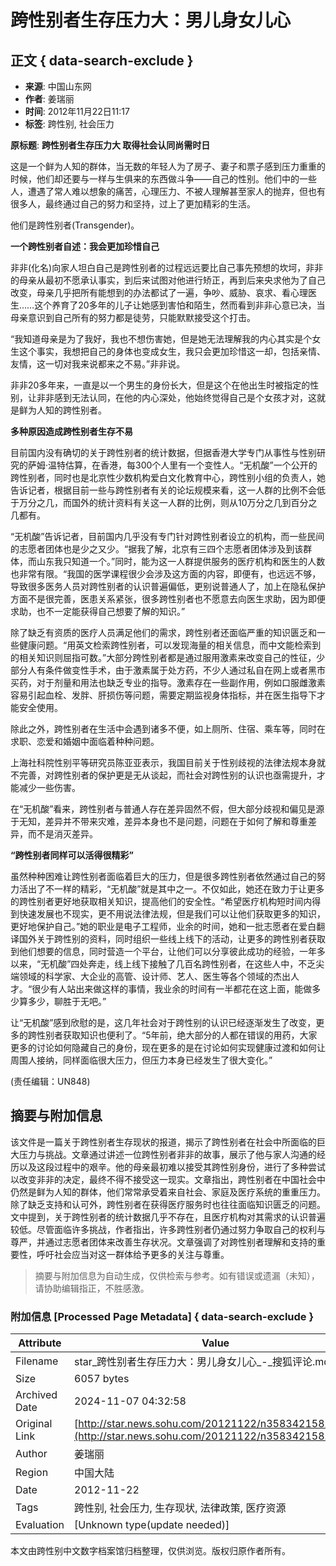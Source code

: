 # 跨性别者生存压力大：男儿身女儿心

## 正文 { data-search-exclude }


- **来源**: 中国山东网  
- **作者**: 姜瑞丽  
- **时间**: 2012年11月22日11:17  
- **标签**: 跨性别, 社会压力

**原标题**: **跨性别者生存压力大 取得社会认同尚需时日**

这是一个鲜为人知的群体，当无数的年轻人为了房子、妻子和票子感到压力重重的时候，他们却还要与一样与生俱来的东西做斗争——自己的性别。他们中的一些人，遭遇了常人难以想象的痛苦，心理压力、不被人理解甚至家人的抛弃，但也有很多人，最终通过自己的努力和坚持，过上了更加精彩的生活。

他们是跨性别者(Transgender)。

**一个跨性别者自述：我会更加珍惜自己**

非非(化名)向家人坦白自己是跨性别者的过程远远要比自己事先预想的坎坷，非非的母亲从最初不愿承认事实，到后来试图对他进行矫正，再到后来央求他为了自己改变，母亲几乎把所有能想到的办法都试了一遍，争吵、威胁、哀求、看心理医生……这个养育了20多年的儿子让她感到害怕和陌生，然而看到非非心意已决，当母亲意识到自己所有的努力都是徒劳，只能默默接受这个打击。

“我知道母亲是为了我好，我也不想伤害她，但是她无法理解我的内心其实是个女生这个事实，我想把自己的身体也变成女生，我只会更加珍惜这一却，包括亲情、友情，这一切对我来说都来之不易。”非非说。

非非20多年来，一直是以一个男生的身份长大，但是这个在他出生时被指定的性别，让非非感到无法认同，在他的内心深处，他始终觉得自己是个女孩才对，这就是鲜为人知的跨性别者。

**多种原因造成跨性别者生存不易**

目前国内没有确切的关于跨性别者的统计数据，但据香港大学专门从事性与性别研究的萨姆·温特估算，在香港，每300个人里有一个变性人。“无机酸”一个公开的跨性别者，同时也是北京性少数机构爱白文化教育中心，跨性别小组的负责人，她告诉记者，根据目前一些与跨性别者有关的论坛规模来看，这一人群的比例不会低于万分之几，而国外的统计资料有关这一人群的比例，则从10万分之几到百分之几都有。

“无机酸”告诉记者，目前国内几乎没有专门针对跨性别者设立的机构，而一些民间的志愿者团体也是少之又少。“据我了解，北京有三四个志愿者团体涉及到该群体，而山东我只知道一个。”同时，能为这一人群提供服务的医疗机构和医生的人数也非常有限。“我国的医学课程很少会涉及这方面的内容，即便有，也远远不够，导致很多医务人员对跨性别者的认识普遍偏低，更别说普通人了，加上在隐私保护方面不是很完善，医患关系紧张，很多跨性别者也不愿意去向医生求助，因为即便求助，也不一定能获得自己想要了解的知识。”

除了缺乏有资质的医疗人员满足他们的需求，跨性别者还面临严重的知识匮乏和一些健康问题。“用英文检索跨性别者，可以发现海量的相关信息，而中文能检索到的相关知识则屈指可数。”大部分跨性别者都是通过服用激素来改变自己的性征，少部分人有条件做变性手术，由于激素属于处方药，不少人通过私自在网上或者黑市买药，对于剂量和用法也缺乏专业的指导。激素存在一些副作用，例如口服雌激素容易引起血栓、发胖、肝损伤等问题，需要定期监视身体指标，并在医生指导下才能安全使用。

除此之外，跨性别者在生活中会遇到诸多不便，如上厕所、住宿、乘车等，同时在求职、恋爱和婚姻中面临着种种问题。

上海社科院性别平等研究员陈亚亚表示，我国目前关于性别歧视的法律法规本身就不完善，对跨性别者的保护更是无从谈起，而社会对跨性别的认识也亟需提升，才能减少一些伤害。

在“无机酸”看来，跨性别者与普通人存在差异固然不假，但大部分歧视和偏见是源于无知，差异并不带来灾难，差异本身也不是问题，问题在于如何了解和尊重差异，而不是消灭差异。

**“跨性别者同样可以活得很精彩”**

虽然种种困难让跨性别者面临着巨大的压力，但是很多跨性别者依然通过自己的努力活出了不一样的精彩，“无机酸”就是其中之一。不仅如此，她还在致力于让更多的跨性别者更好地获取相关知识，提高他们的安全性。“希望医疗机构短时间内得到快速发展也不现实，更不用说法律法规，但是我们可以让他们获取更多的知识，更好地保护自己。”她的职业是电子工程师，业余的时间，她和一批志愿者在爱白翻译国外关于跨性别的资料，同时组织一些线上线下的活动，让更多的跨性别者获取到他们想要的信息，同时营造一个平台，让他们可以分享彼此成功的经验，一年多以来，“无机酸”四处奔走，线上线下接触了几百名跨性别者，在这些人中，不乏尖端领域的科学家、大企业的高管、设计师、艺人、医生等各个领域的杰出人才。“很少有人站出来做这样的事情，我业余的时间有一半都花在这上面，能做多少算多少，聊胜于无吧。”

让“无机酸”感到欣慰的是，这几年社会对于跨性别的认识已经逐渐发生了改变，更多的跨性别者获取知识也便利了。“5年前，绝大部分的人都在错误的用药，大家更多的讨论如何隐藏自己的身份，现在更多的是在讨论如何实现健康过渡和如何让周围人接纳，同样面临很大压力，但压力本身已经发生了很大变化。”

(责任编辑：UN848)

## 摘要与附加信息

<!-- tcd_abstract -->
该文件是一篇关于跨性别者生存现状的报道，揭示了跨性别者在社会中所面临的巨大压力与挑战。文章通过讲述一位跨性别者非非的故事，展示了他与家人沟通的经历以及这段过程中的艰辛。他的母亲最初难以接受其跨性别身份，进行了多种尝试以改变非非的决定，最终不得不接受这一现实。文章指出，跨性别者在中国社会中仍然是鲜为人知的群体，他们常常承受着来自社会、家庭及医疗系统的重重压力。除了缺乏支持和认可外，跨性别者在获得医疗服务时也往往面临知识匮乏的问题。文中提到，关于跨性别者的统计数据几乎不存在，且医疗机构对其需求的认识普遍较低。尽管面临许多挑战，作者指出，许多跨性别者仍通过努力争取自己的权利与尊严，并通过志愿者团体来改善生存状况。文章强调了对跨性别者理解和支持的重要性，呼吁社会应当对这一群体给予更多的关注与尊重。
<!-- tcd_abstract_end -->

> 摘要与附加信息为自动生成，仅供检索与参考。如有错误或遗漏（未知），请协助编辑指正，不胜感激。

### 附加信息 [Processed Page Metadata] { data-search-exclude }

| Attribute       | Value                                  |
|-----------------|----------------------------------------|
| Filename        | star_跨性别者生存压力大：男儿身女儿心_-_搜狐评论.md                             |
| Size            | 6057 bytes                           |
| Archived Date   | 2024-11-07 04:32:58                             |
| Original Link   | [http://star.news.sohu.com/20121122/n358342158.shtml](http://star.news.sohu.com/20121122/n358342158.shtml)                       |
| Author          | 姜瑞丽                               |
| Region          | 中国大陆                               |
| Date            | 2012-11-22                                 |
| Tags            | 跨性别, 社会压力, 生存现状, 法律政策, 医疗资源                                 |
| Evaluation            | [Unknown type(update needed)]                                 |
<!-- tcd_table_end -->

本文由跨性别中文数字档案馆归档整理，仅供浏览。版权归原作者所有。
